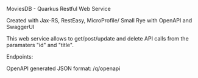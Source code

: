 MoviesDB - Quarkus Restful Web Service 

Created with Jax-RS, RestEasy, MicroProfile/ Small Rye with OpenAPI and SwaggerUI

This web service allows to get/post/update and delete  API calls from the paramaters "id" and "title". 


Endpoints:

OpenAPI generated JSON format:
/q/openapi